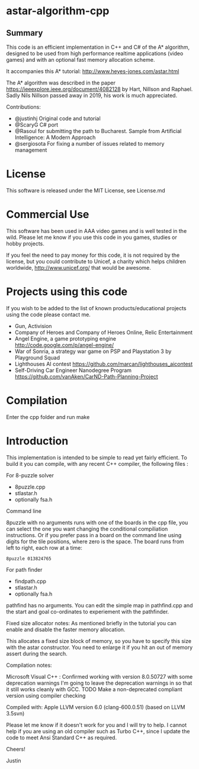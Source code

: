 astar-algorithm-cpp
===================

Summary
-------

This code is an efficient implementation in C++ and C# of the A* algorithm,
designed to be used from high performance realtime applications (video games)
and with an optional fast memory allocation scheme.   

It accompanies this A* tutorial: http://www.heyes-jones.com/astar.html

The A* algorithm was described in the paper
https://ieeexplore.ieee.org/document/4082128 by Hart, Nillson and Raphael. 
Sadly Nils Nillson passed away in 2019, his work is much appreciated.

Contributions: 

* @justinhj Original code and tutorial
* @ScaryG C# port
* @Rasoul for submitting the path to Bucharest. Sample from Artificial Intelligence: A Modern Approach 
* @sergiosota For fixing a number of issues related to memory management

License
=======

This software is released under the MIT License, see License.md

Commercial Use
==============

This software has been used in AAA video games and is well tested in the wild.
Please let me know if you use this code in you games, studies or hobby projects. 

If you feel the need to pay money for this code, it is not required by the
license, but you could contribute to Unicef, a charity which helps children
worldwide,  http://www.unicef.org/ that would be awesome.

Projects using this code
========================

If you wish to be added to the list of known products/educational projects using
the code please contact me.

* Gun, Activision
* Company of Heroes and Company of Heroes Online, Relic Entertainment
* Angel Engine, a game prototyping engine http://code.google.com/p/angel-engine/
* War of Sonria, a strategy war game on PSP and Playstation 3 by Playground Squad
* Lighthouses AI contest https://github.com/marcan/lighthouses_aicontest
* Self-Driving Car Engineer Nanodegree Program https://github.com/vanAken/CarND-Path-Planning-Project

Compilation
===========

Enter the cpp folder and run make

Introduction
============

This implementation is intended to be simple to read yet fairly
efficient. To build it you can compile, with any recent C++ compiler,
the following files :

For 8-puzzle solver

* 8puzzle.cpp
* stlastar.h
* optionally fsa.h

Command line 

8puzzle with no arguments runs with one of the boards in the cpp file, you can
select the one you want changing the conditional compiliation instructions. Or if you
prefer pass in a board on the command line using digits for the tile positions, where
zero is the space. The board runs from left to right, each row at a time:
	
    8puzzle 013824765

For path finder 
* findpath.cpp
* stlastar.h
* optionally fsa.h

pathfind has no arguments. You can edit the simple map in pathfind.cpp and the start 
and goal co-ordinates to experiement with the pathfinder.

Fixed size allocator notes: As mentioned briefly in the tutorial you can enable
and disable the faster memory allocation.

This allocates a fixed size block of memory, so you have to specify this size
with the astar constructor. You need to enlarge it if you hit an out of memory
assert during the search.

Compilation notes:

Microsoft Visual C++ : Confirmed working with version 8.0.50727 with some
deprecation warnings I'm going to leave the deprecation warnings in so that it
still works cleanly with GCC. 
TODO Make a non-deprecated compliant version using compiler checking

Compiled with:
Apple LLVM version 6.0 (clang-600.0.51) (based on LLVM 3.5svn)

Please let me know if it doesn't work for you and I will try to help. I cannot
help if you are using an old compiler such as Turbo C++, since I update the code
to meet Ansi Standard C++ as required.

Cheers!

Justin
